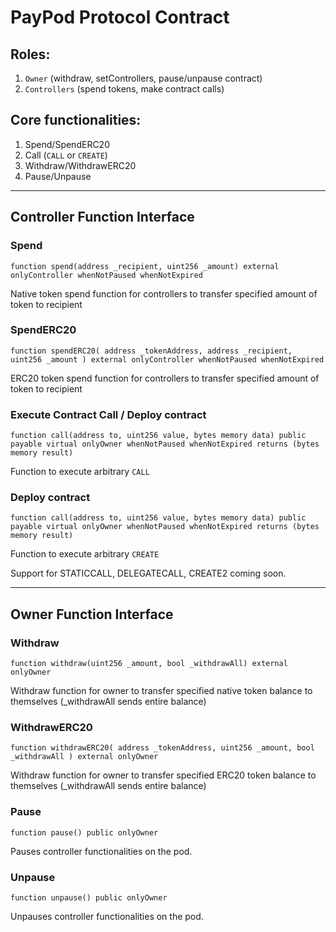 # PayPod Protocol Contract

## Roles:

1. `Owner` (withdraw, setControllers, pause/unpause contract)
2. `Controllers` (spend tokens, make contract calls)

## Core functionalities:

1. Spend/SpendERC20
2. Call (`CALL` or `CREATE`)
3. Withdraw/WithdrawERC20
4. Pause/Unpause

---

## Controller Function Interface

### Spend

`function spend(address _recipient, uint256 _amount) external onlyController whenNotPaused whenNotExpired`

Native token spend function for controllers to transfer specified amount of token to recipient

### SpendERC20

`function spendERC20( address _tokenAddress, address _recipient, uint256 _amount ) external onlyController whenNotPaused whenNotExpired`

ERC20 token spend function for controllers to transfer specified amount of token to recipient

### Execute Contract Call / Deploy contract

`function call(address to, uint256 value, bytes memory data) public payable virtual onlyOwner whenNotPaused whenNotExpired returns (bytes memory result)`

Function to execute arbitrary `CALL`

### Deploy contract

`function call(address to, uint256 value, bytes memory data) public payable virtual onlyOwner whenNotPaused whenNotExpired returns (bytes memory result)`

Function to execute arbitrary `CREATE`

Support for STATICCALL, DELEGATECALL, CREATE2 coming soon.

---

## Owner Function Interface

### Withdraw

`function withdraw(uint256 _amount, bool _withdrawAll) external onlyOwner`

Withdraw function for owner to transfer specified native token balance to themselves (\_withdrawAll sends entire balance)

### WithdrawERC20

`function withdrawERC20( address _tokenAddress, uint256 _amount, bool _withdrawAll ) external onlyOwner`

Withdraw function for owner to transfer specified ERC20 token balance to themselves (\_withdrawAll sends entire balance)

### Pause

`function pause() public onlyOwner`

Pauses controller functionalities on the pod.

### Unpause

`function unpause() public onlyOwner`

Unpauses controller functionalities on the pod.
